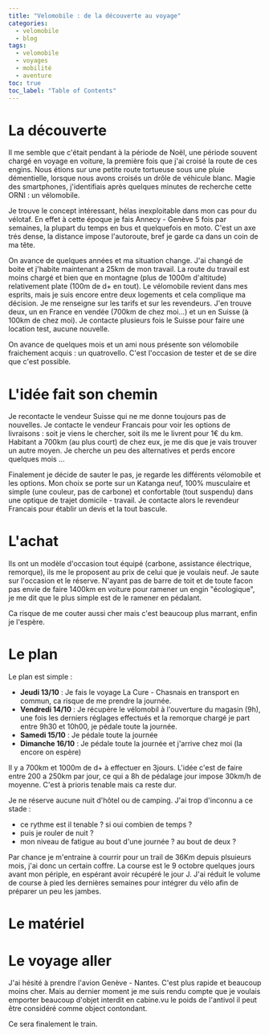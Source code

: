 ```yaml
---
title: "Velomobile : de la découverte au voyage"
categories:
  - velomobile
  - blog
tags:
  - velomobile
  - voyages
  - mobilité
  - aventure
toc: true
toc_label: "Table of Contents"
---
```


# La découverte

Il me semble que c'était pendant à la période de Noël, une période souvent chargé en voyage en voiture, la première fois que j'ai croisé la route de ces engins. Nous étions sur une petite route tortueuse sous une pluie démentielle, lorsque nous avons croisés un drôle de véhicule blanc. Magie des smartphones, j'identifiais après quelques minutes de recherche cette ORNI : un vélomobile.

Je trouve le concept intéressant, hélas inexploitable dans mon cas pour du vélotaf. En effet à cette époque je fais Annecy - Genève 5 fois par semaines, la plupart du temps en bus et quelquefois en moto. C'est un axe trés dense, la distance impose l'autoroute, bref je garde ca dans un coin de ma tête.

On avance de quelques années et ma situation change. J'ai changé de boite et j'habite maintenant a 25km de mon travail. La route du travail est moins chargé et bien que en montagne (plus de 1000m d'altitude) relativement plate (100m de d+ en tout). Le vélomobile revient dans mes esprits, mais je suis encore entre deux logements et cela complique ma décision. Je me renseigne sur les tarifs et sur les revendeurs. J'en trouve deux, un en France en vendée (700km de chez moi...) et un en Suisse (à 100km de chez moi). Je contacte plusieurs fois le Suisse pour faire une location test, aucune nouvelle.

On avance de quelques mois et un ami nous présente son vélomobile fraichement acquis : un quatrovello. C'est l'occasion de tester et de se dire que c'est possible.

# L'idée fait son chemin

Je recontacte le vendeur Suisse qui ne me donne toujours pas de nouvelles. Je contacte le vendeur Francais pour voir les options de livraisons : soit je viens le chercher, soit ils me le livrent pour 1€ du km. Habitant a 700km (au plus court) de chez eux, je me dis que je vais trouver un autre moyen. Je cherche un peu des alternatives et perds encore quelques mois ...

Finalement je décide de sauter le pas, je regarde les différents vélomobile et les options. Mon choix se porte sur un Katanga neuf, 100% musculaire et simple (une couleur, pas de carbone) et confortable (tout suspendu) dans une optique de trajet domicile - travail. Je contacte alors le revendeur Francais pour établir un devis et la tout bascule.

# L'achat

Ils ont un modèle d'occasion tout équipé (carbone, assistance électrique, remorque), ils me le proposent au prix de celui que je voulais neuf. Je saute sur l'occasion et le réserve. N'ayant pas de barre de toit et de toute facon pas envie de faire 1400km en voiture pour ramener un engin "écologique", je me dit que le plus simple est de le ramener en pédalant.

Ca risque de me couter aussi cher mais c'est beaucoup plus marrant, enfin je l'espère.

# Le plan

Le plan est simple :

* __Jeudi 13/10__ : Je fais le voyage La Cure - Chasnais en transport en commun, ca risque de me prendre la journée.
* __Vendredi 14/10__ : Je récupère le vélomobil à l'ouverture du magasin (9h), une fois les derniers réglages effectués et la remorque chargé je part entre 9h30 et 10h00, je pédale toute la journée.
* __Samedi 15/10__ : Je pédale toute la journée
* __Dimanche 16/10__ :  Je pédale toute la journée et j'arrive chez moi (la encore on espère)

Il y a 700km et 1000m de d+ à effectuer en 3jours. L'idée c'est de faire entre 200 a 250km par jour, ce qui a 8h de pédalage jour impose 30km/h de moyenne. C'est à prioris tenable mais ca reste dur.

Je ne réserve aucune nuit d'hôtel ou de camping. J'ai trop d'inconnu a ce stade :
* ce rythme est il tenable ? si oui combien de temps ?
* puis je rouler de nuit ?
* mon niveau de fatigue au bout d'une journée ? au bout de deux ?

Par chance je m'entraine à courrir pour un trail de 36Km depuis plsuieurs mois, j'ai donc un certain coffre. La course est le 9 octobre quelques jours avant mon périple, en espérant avoir récupéré le jour J. J'ai réduit le volume de course à pied les dernières semaines pour intégrer du vélo afin de préparer un peu les jambes.

# Le matériel

# Le voyage aller

J'ai hésité à prendre l'avion Genève - Nantes. C'est plus rapide et beaucoup moins cher. Mais au dernier  moment je me suis rendu compte que je voulais emporter beaucoup d'objet interdit en cabine.vu le poids de l'antivol il peut être considéré comme object contondant.

Ce sera finalement le train.

